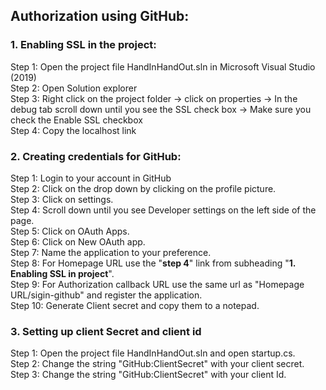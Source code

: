 ## Authorization using GitHub:

### 1. Enabling SSL in the project:
Step 1: Open the project file HandInHandOut.sln in Microsoft Visual Studio (2019) <br>
Step 2: Open Solution explorer<br>
Step 3: Right click on the project folder -> click on properties -> In the debug tab scroll down until you see the SSL check box -> Make sure you check the Enable SSL checkbox<br>
Step 4: Copy the localhost link<br>

### 2. Creating credentials for GitHub:<br>
Step 1: Login to your account in GitHub<br>
Step 2: Click on the drop down by clicking on the profile picture.<br>
Step 3: Click on settings.<br>
Step 4: Scroll down until you see Developer settings on the left side of the page.<br>
Step 5: Click on OAuth Apps.<br>
Step 6: Click on New OAuth app.<br>
Step 7: Name the application to your preference.<br>
Step 8: For Homepage URL use the "**step 4**" link from subheading "**1. Enabling SSL in project**".<br>
Step 9: For Authorization callback URL use the same url as "Homepage URL/sigin-github" and register the application.<br>
Step 10: Generate Client secret and copy them to a notepad.<br>


### 3. Setting up client Secret and client id
Step 1: Open the project file HandInHandOut.sln and open startup.cs.<br>
Step 2: Change the string "GitHub:ClientSecret" with your client secret.<br>
Step 3: Change the string "GitHub:ClientSecret" with your client Id.<br>
